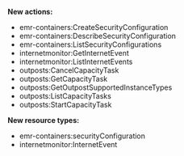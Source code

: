 **New actions:**

- emr-containers:CreateSecurityConfiguration
- emr-containers:DescribeSecurityConfiguration
- emr-containers:ListSecurityConfigurations
- internetmonitor:GetInternetEvent
- internetmonitor:ListInternetEvents
- outposts:CancelCapacityTask
- outposts:GetCapacityTask
- outposts:GetOutpostSupportedInstanceTypes
- outposts:ListCapacityTasks
- outposts:StartCapacityTask

**New resource types:**

- emr-containers:securityConfiguration
- internetmonitor:InternetEvent
